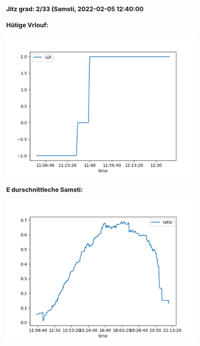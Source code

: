 ### Jitz grad: 2/33 (Samsti, 2022-02-05 12:40:00

### Hütige Vrlouf:
![Graph](Today.png)

### E durschnittleche Samsti:
![Graph](Samsti.png)